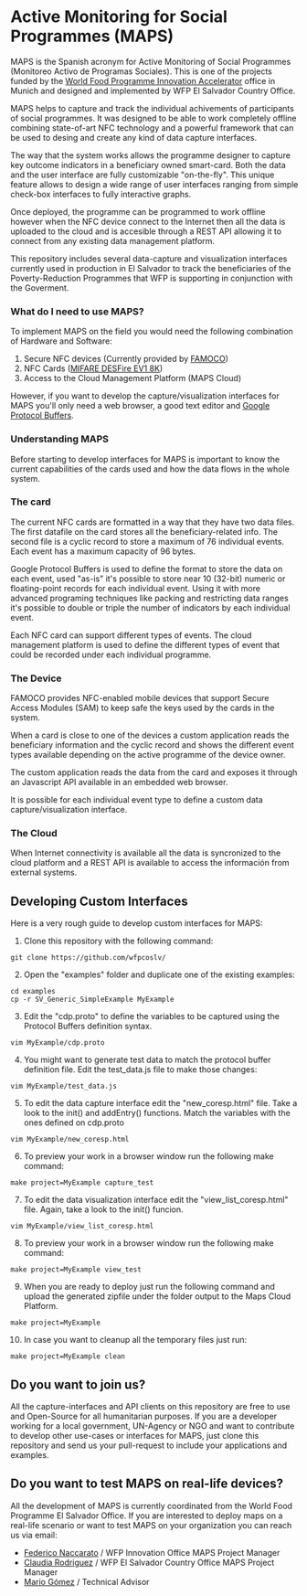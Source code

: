 # Active Monitoring for Social Programmes (MAPS)

MAPS is the Spanish acronym for Active Monitoring of Social Programmes (Monitoreo Activo de Programas Sociales). This is one of the projects funded by the [World Food Programme Innovation Accelerator](http://innovation.wfp.org/) office in Munich and designed and implemented by WFP El Salvador Country Office.

MAPS helps to capture and track the individual achivements of participants of social programmes. It was designed to be able to work completely offline combining state-of-art NFC technology and a powerful framework that can be used to desing and create any kind of data capture interfaces.

The way that the system works allows the programme designer to capture key outcome indicators in a beneficiary owned smart-card. Both the data and the user interface are fully customizable "on-the-fly". This unique feature allows to design a wide range of user interfaces ranging from simple check-box interfaces to fully interactive graphs.

Once deployed, the programme can be programmed to work offline however when the NFC device connect to the Internet then all the data is uploaded to the cloud and is accesible through a REST API allowing it to connect from any existing data management platform.

This repository includes several data-capture and visualization interfaces currently used in production in El Salvador to track the beneficiaries of the Poverty-Reduction Programmes that WFP is supporting in conjunction with the Goverment.

### What do I need to use MAPS?
To implement MAPS on the field you would need the following combination of Hardware and Software:

1. Secure NFC devices (Currently provided by [FAMOCO](https://www.famoco.com/))
2. NFC Cards ([MIFARE DESFire EV1 8K](https://www.nxp.com/products/identification-and-security/mifare-ics/mifare-desfire/mifare-desfire-ev1-contactless-multi-application-ic:MIFARE_DESFIRE_EV1_8K))
3. Access to the Cloud Management Platform (MAPS Cloud)

However, if you want to develop the capture/visualization interfaces for MAPS you'll only need a web browser, a good text editor and [Google Protocol Buffers](https://developers.google.com/protocol-buffers/docs/downloads).

### Understanding MAPS
Before starting to develop interfaces for MAPS is important to know the current capabilities of the cards used and how the data flows in the whole system.

### The card
The current NFC cards are formatted in a way that they have two data files. The first datafile on the card stores all the beneficiary-related info. The second file is a cyclic record to store a maximum of 76 individual events. Each event has a maximum capacity of 96 bytes.

Google Protocol Buffers is used to define the format to store the data on each event, used "as-is" it's possible to store near 10 (32-bit) numeric or floating-point records for each individual event. Using it with more advanced programing techniques like packing and restricting data ranges it's possible to double or triple the number of indicators by each individual event.

Each NFC card can support different types of events. The cloud management platform is used to define the different types of event that could be recorded under each individual programme.

### The Device
FAMOCO provides NFC-enabled mobile devices that support Secure Access Modules (SAM) to keep safe the keys used by the cards in the system.

When a card is close to one of the devices a custom application reads the beneficiary information and the cyclic record and shows the different event types available depending on the active programme of the device owner.

The custom application reads the data from the card and exposes it through an Javascript API available in an embedded web browser. 

It is possible for each individual event type to define a custom data capture/visualization interface.

### The Cloud
When Internet connectivity is available all the data is syncronized to the cloud platform and a REST API is available to access the información from external systems.

## Developing Custom Interfaces
Here is a very rough guide to develop custom interfaces for MAPS:

1. Clone this repository with the following command:

```
git clone https://github.com/wfpcoslv/
```

2. Open the "examples" folder and duplicate one of the existing examples:

```
cd examples
cp -r SV_Generic_SimpleExample MyExample
```

3. Edit the "cdp.proto" to define the variables to be captured using the Protocol Buffers definition syntax.

```
vim MyExample/cdp.proto
```

4. You might want to generate test data to match the protocol buffer definition file. Edit the test_data.js file to make those changes:

```
vim MyExample/test_data.js
```

5. To edit the data capture interface edit the "new_coresp.html" file. Take a look to the init() and addEntry() functions. Match the variables with the ones defined on cdp.proto

```
vim MyExample/new_coresp.html
```

6. To preview your work in a browser window run the following make command:

```
make project=MyExample capture_test
```

7. To edit the data visualization interface edit the "view_list_coresp.html" file. Again, take a look to the init() funcion.

```
vim MyExample/view_list_coresp.html
```

8. To preview your work in a browser window run the following make command:

```
make project=MyExample view_test
```

9. When you are ready to deploy just run the following command and upload the generated zipfile under the folder output to the Maps Cloud Platform.

```
make project=MyExample
```

10. In case you want to cleanup all the temporary files just run:

```
make project=MyExample clean
```

## Do you want to join us?
All the capture-interfaces and API clients on this repository are free to use and Open-Source for all humanitarian purposes. If you are a developer working for a local government, UN-Agency or NGO and want to contribute to develop other use-cases or interfaces for MAPS, just clone this repository and send us your pull-request to include your applications and examples.

## Do you want to test MAPS on real-life devices?
All the development of MAPS is currently coordinated from the World Food Programme El Salvador Office. If you are interested to deploy maps on a real-life scenario or want to test MAPS on your organization you can reach us via email:

* [Federico Naccarato](mailto:federico.naccarato@wfp.org) / WFP Innovation Office MAPS Project Manager
* [Claudia Rodriguez](claudia.rodriguez@wfp.org) / WFP El Salvador Country Office MAPS Project Manager
* [Mario Gómez](mario.gomez@wfp.org) / Technical Advisor